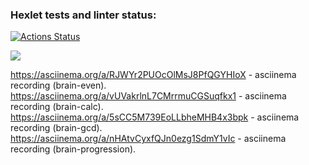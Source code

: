 ### Hexlet tests and linter status:
[![Actions Status](https://github.com/SergeiKiss/frontend-project-44/workflows/hexlet-check/badge.svg)](https://github.com/SergeiKiss/frontend-project-44/actions)

<a href="https://codeclimate.com/github/SergeiKiss/frontend-project-44/maintainability"><img src="https://api.codeclimate.com/v1/badges/34f9d09838335c7c3282/maintainability" /></a>

https://asciinema.org/a/RJWYr2PUOcOlMsJ8PfQGYHIoX - asciinema recording (brain-even).
https://asciinema.org/a/vUVakrlnL7CMrrmuCGSuqfkx1 - asciinema recording (brain-calc).
https://asciinema.org/a/5sCC5M739EoLLbheMHB4x3bpk - asciinema recording (brain-gcd).
https://asciinema.org/a/nHAtvCyxfQJn0ezg1SdmY1vIc - asciinema recording (brain-progression).

